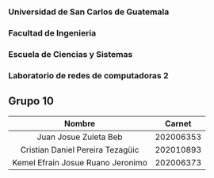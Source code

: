 ### Universidad de San Carlos de Guatemala
### Facultad de Ingenieria
### Escuela de Ciencias y Sistemas
### Laboratorio de redes de computadoras 2

## Grupo 10
| Nombre           | Carnet       |
|:----------------:|:------------:|
|Juan Josue Zuleta Beb | 202006353 |
|Cristian Daniel Pereira Tezagüic | 202010893 |
|Kemel Efrain Josue Ruano Jeronimo | 202006373 |
